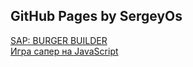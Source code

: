 ## GitHub Pages by SergeyOs


[SAP: BURGER BUILDER](https://Sergey0s.github.io/burgerBuilder)  
[Игра сапер на JavaScript](https://Sergey0s.github.io/minesweaper)  
